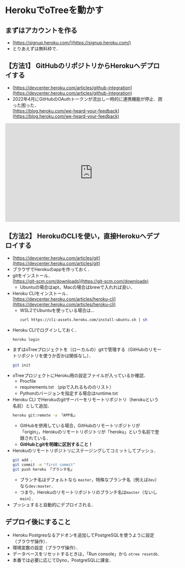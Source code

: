 # HerokuでoTreeを動かす

## まずはアカウントを作る
- [https://signup.heroku.com/](https://signup.heroku.com/)
- とりあえずは無料枠で．

## 【方法1】 GitHubのリポジトリからHerokuへデプロイする
- [https://devcenter.heroku.com/articles/github-integration](https://devcenter.heroku.com/articles/github-integration)
- 2022年4月にGitHubのOAuthトークンが流出し一時的に連携機能が停止．困った困った．  
    [https://blog.heroku.com/we-heard-your-feedback](https://blog.heroku.com/we-heard-your-feedback)

<iframe width="560" height="315" src="https://www.youtube.com/embed/LnrY1AKVmqQ" frameborder="0" allowfullscreen></iframe>

## 【方法2】 HerokuのCLIを使い，直接Herokuへデプロイする
- [https://devcenter.heroku.com/articles/git](https://devcenter.heroku.com/articles/git)
- ブラウザでHerokuのappを作っておく．
- gitをインストール．  
    [https://git-scm.com/downloads](https://git-scm.com/downloads)
    - Ubuntuの場合はapt，Macの場合はbrewで入れれば良い．
- Heroku CLIをインストール．  
    [https://devcenter.heroku.com/articles/heroku-cli](https://devcenter.heroku.com/articles/heroku-cli)
    - WSL2でUbuntuを使っている場合は...
        ```bash
        curl https://cli-assets.heroku.com/install-ubuntu.sh | sh
        ```
- Heroku CLIでログインしておく．
    ```bash
    heroku login
    ```
- まずはoTreeプロジェクトを（ローカルの）gitで管理する（GitHubのリモートリポジトリを使うか否かは関係なし）．
    ```bash
    git init
    ```
- oTreeプロジェクトにHeroku用の設定ファイルが入っているか確認．
    - Procfile
    - requirements.txt （pipで入れるもののリスト）
    - Pythonのバージョンを指定する場合はruntime.txt
- Heroku CLI でHerokuのgitサーバーをリモートリポジトリ（herokuという名前）として追加．
    ```bash
    heroku git:remote -a 「APP名」
    ```
    - GitHubを併用している場合，GitHubのリモートリポジトリが「origin」，Herokuのリモートリポジトリが「heroku」という名前で登録されている．
    - **GitHubとgitを明確に区別すること！**
- Herokuのリモートリポジトリにステージングしてコミットしてプッシュ．
    ```bash
    git add .
    git commit -m "first commit"
    git push heroku 「ブランチ名」
    ```
    - ブランチ名はデフォルトなら `master`，特殊なブランチ名（例えば`dev`）なら`dev:master`．
    - つまり，Herokuのリモートリポジトリのブランチ名は`master`（ないし`main`）．
- プッシュすると自動的にデプロイされる．


## デプロイ後にすること
- Heroku Postgresなるアドオンを追加してPostgreSQLを使うように設定（ブラウザ操作）．
- 環境変数の設定（ブラウザ操作）．
- データベースをリセットするときは，「Run console」から `otree resetdb`．
- 本番では必要に応じてDyno，PostgreSQLに課金．
